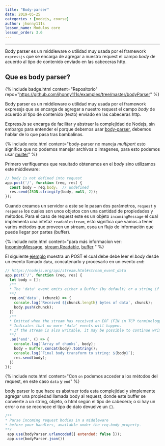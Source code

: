 ```yaml
---
title: "Body-parser"
date: 2019-05-25
categories : [nodejs, course]
author: jhonny111s
lesson_name: Modulos core
lesson_order: 3.6
---
```


----------------
Body parser es un middleware o utilidad muy usada por el framework `expressjs` que se encarga de agregar a nuestro request el campo *body* de acuerdo al tipo de contenido enviado en las cabeceras http.

## Que es body parser?

{% include badge.html content="Repositorio" repo="https://github.com/jhonny111s/examples/tree/master/bodyParser" %}

Body parser es un middleware o utilidad muy usada por el framework expressjs  que se encarga de agregar a nuestro request el campo *body* de acuerdo al tipo de contenido (texto) enviado en las cabeceras http.

ExpressJs se encarga de facilitar y abstraer la complejidad de Nodejs, sin embargo para entender el porque debemos usar [body-parser](https://www.npmjs.com/package/body-parser), debemos hablar de lo que pasa tras bambalinas.

{% include note.html content="body-parser no maneja *multipart* esto significa que no podemos manejar archivos o imagenes, para esto podemos usar [multer](https://github.com/expressjs/multer#readme)" %}

Primero verifiquemos que resultado obtenemos en el *body*  sino utilizamos este middleware:

~~~javascript
// body is not defined into request
app.post('/', function (req, res) {
  const body = req.body;  // undefined
  res.send(JSON.stringify(body, null, 2));
});
~~~

Cuando creamos un servidor a este se le pasan dos parámetros, `request` y `response` los cuales son unos objetos con una cantidad de propiedades y métodos. Para el caso de request este es un objeto `incomingMessage` el cual implementa una intefaz  `readablestream`, esto significa que vamos a tener varios métodos que proveen un stream, osea un flujo de información que puede llegar por partes (buffer).

{% include note.html content="para más informacíon ver: [IncomingMessage](https://nodejs.org/api/http.html#http_class_http_incomingmessage), [stream.Readable](https://nodejs.org/api/stream.html#stream_class_stream_readable), [buffer](https://nodejs.org/api/buffer.html#buffer_buffer) " %}

El siguiente [ejemplo](https://nodejs.org/en/docs/guides/anatomy-of-an-http-transaction/#request-body) muestra un POST  el cual debe debe leer el *body* desde un evento llamado `data`, concatenarlo y procesarlo en un evento `end`:

~~~javascript
// https://nodejs.org/api/stream.html#stream_event_data
app.post('/', function (req, res) {
  let body = [];
  /**
  * The 'data' event emits either a Buffer (by default) or a string if setEncoding() was used.
  **/
  req.on('data', (chunck) => {
    console.log(`Received ${chunck.length} bytes of data`, chunck);
    body.push(chunck);
  })
  /**
  * Emitted when the stream has received an EOF (FIN in TCP terminology).
  * Indicates that no more 'data' events will happen.
  * If the stream is also writable, it may be possible to continue writing.
  **/
  .on('end', () => {
    console.log(`Array of chunks`, body);
    body = Buffer.concat(body).toString();
    console.log(`Final body transform to string: ${body}`);
    res.send(body);
  })
});
~~~

{% include note.html content="Con `on` podemos acceder a los métodos del request, en este caso `data` y `end`" %}


body parser lo que hace es abstraer toda esta complejidad y simplemente agregar una propiedad llamada body al request, donde este buffer se convierte a un string, objeto, o html según el tipo de cabecera; o si hay un error o no se reconoce el tipo de dato devuelve un `{}`.

~~~javascript
/**
* Parse incoming request bodies in a middleware
* before your handlers, available under the req.body property.
**/
 app.use(bodyParser.urlencoded({ extended: false }));
 app.use(bodyParser.json())
~~~